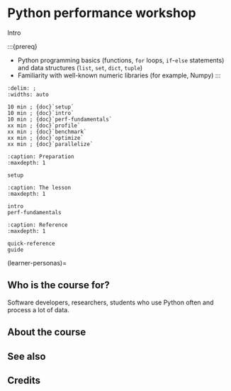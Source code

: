 # Python performance workshop

Intro

:::{prereq}
- Python programming basics (functions, `for` loops, `if`-`else` statements) and data structures (`list`, `set`, `dict`, `tuple`) 
- Familiarity with well-known numeric libraries (for example, Numpy)
:::

```{csv-table}
:delim: ;
:widths: auto

10 min ; {doc}`setup`
10 min ; {doc}`intro`
10 min ; {doc}`perf-fundamentals`
xx min ; {doc}`profile`
xx min ; {doc}`benchmark`
xx min ; {doc}`optimize`
xx min ; {doc}`parallelize`
```

```{toctree}
:caption: Preparation
:maxdepth: 1

setup
```

```{toctree}
:caption: The lesson
:maxdepth: 1

intro
perf-fundamentals
```

```{toctree}
:caption: Reference
:maxdepth: 1

quick-reference
guide
```

(learner-personas)=

## Who is the course for?

Software developers, researchers, students who use Python often and process a lot of data. 

## About the course


## See also

## Credits
